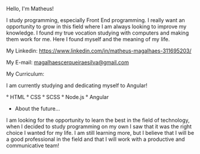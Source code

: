 Hello, I'm Matheus!

I study programming, especially Front End programming.
I really want an opportunity to grow in this field where I am always looking to improve my knowledge.
I found my true vocation studying with computers and making them work for me. Here I found myself and the meaning of my life. 

My Linkedin: https://www.linkedin.com/in/matheus-magalhaes-311695203/

My E-mail: magalhaescerqueiraesilva@gmail.com

My Curriculum:

I am currently studying and dedicating myself to Angular!

° HTML
° CSS
° SCSS
° Node.js
° Angular

- About the future...

I am looking for the opportunity to learn the best in the field of technology, when I decided to study programming on my own I saw that it was the right choice I wanted for my life. I am still learning more, but I believe that I will be a good professional in the field and that I will work with a productive and communicative team!
